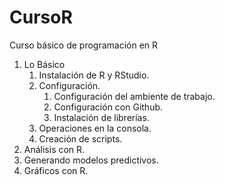 # CursoR
Curso básico de programación en R

1. Lo Básico
    1. Instalación de R y RStudio.
    1. Configuración.
        1. Configuración del ambiente de trabajo.
        1. Configuración con Github.
        1. Instalación de librerías.
    1. Operaciones en la consola.
    1. Creación de scripts.
1. Análisis con R.
1. Generando modelos predictivos.
1. Gráficos con R.
